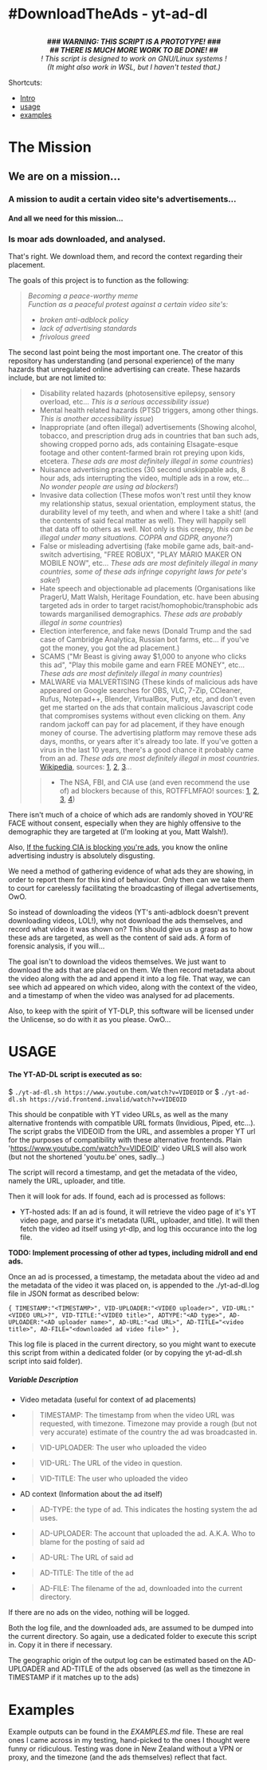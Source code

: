 
# #DownloadTheAds - yt-ad-dl
## 

<div align="center">

</div>


<i><div align="center">
<b>### WARNING: THIS SCRIPT IS A PROTOTYPE! ###<br>## THERE IS MUCH MORE WORK TO BE DONE! ##</b><br>
! This script is designed to work on GNU/Linux systems !<br>
(It might also work in WSL, but I haven't tested that.)
</div></i>
Shortcuts:

* [Intro](#the-mission)
* [usage](#usage)
* [examples](#examples)

# The Mission
## We are on a mission...
### A mission to audit a certain video site's advertisements...<br>
#### And all we need for this mission...<br>
### Is moar ads downloaded, and analysed.
That's right. We download them, and record the context regarding their placement.

The goals of this project is to function as the following:
> *Becoming a peace-worthy meme*<br>
> *Function as a peaceful protest against a certain video site's:*<br>
> - *broken anti-adblock policy*<br>
> - *lack of advertising standards*<br>
> - *frivolous greed*<br>

The second last point being the most important one. The creator of this repository has understanding (and personal experience) of the many hazards that unregulated online advertising can create.
These hazards include, but are not limited to:
>- Disability related hazards (photosensitive epilepsy, sensory overload, etc... *This is a serious accessibility issue*)
>- Mental health related hazards (PTSD triggers, among other things. *This is another accessibility issue*)
>- Inappropriate (and often illegal) advertisements (Showing alcohol, tobacco, and prescription drug ads in countries that ban such ads, showing cropped porno ads, ads containing Elsagate-esque footage and other content-farmed brain rot preying upon kids, etcetera. *These ads are most definitely illegal in some countries*)
>- Nuisance advertising practices (30 second unskippable ads, 8 hour ads, ads interrupting the video, multiple ads in a row, etc... *No wonder people are using ad blockers!*)
>- Invasive data collection (These mofos won't rest until they know my relationship status, sexual orientation, employment status, the durability level of my teeth, and when and where I take a shit! (and the contents of said fecal matter as well). They will happily sell that data off to others as well. Not only is this creepy, *this can be illegal under many situations. COPPA and GDPR, anyone?*)
>- False or misleading advertising (fake mobile game ads, bait-and-switch advertising, "FREE ROBUX", "PLAY MARIO MAKER ON MOBILE NOW", etc... *These ads are most definitely illegal in many countries, some of these ads infringe copyright laws for pete's sake!*)
>- Hate speech and objectionable ad placements (Organisations like PragerU, Matt Walsh, Heritage Foundation, etc. have been abusing targeted ads in order to target racist/homophobic/transphobic ads towards marganilised demographics. *These ads are probably illegal in some countries*)
>- Election interference, and fake news (Donald Trump and the sad case of Cambridge Analytica, Russian bot farms, etc... if you've got the money, you got the ad placement.)
>- SCAMS ("Mr Beast is giving away $1,000 to anyone who clicks this ad", "Play this mobile game and earn FREE MONEY", etc... *These ads are most definitely illegal in many countries*)
>- MALWARE via MALVERTISING (These kinds of malicious ads have appeared on Google searches for OBS, VLC, 7-Zip, CCleaner, Rufus, Notepad++, Blender, VirtualBox, Putty, etc, and don't even get me started on the ads that contain malicious Javascript code that compromises systems without even clicking on them. Any random jackoff can pay for ad placement, if they have enough money of course. The advertising platform may remove these ads days, months, or years after it's already too late. If you've gotten a virus in the last 10 years, there's a good chance it probably came from an ad. *These ads are most definitely illegal in most countries*. [Wikipedia](https://en.wikipedia.org/wiki/Malvertising), sources: [1](https://www.bleepingcomputer.com/news/security/hackers-push-malware-via-google-search-ads-for-vlc-7-zip-ccleaner/), [2](https://www.bleepingcomputer.com/news/security/hackers-push-malware-via-google-search-ads-for-vlc-7-zip-ccleaner/), [3](https://www.malwarebytes.com/blog/threat-intelligence/2022/07/google-ads-lead-to-major-malvertising-campaign)...
>>- The NSA, FBI, and CIA use (and even recommend the use of) ad blockers because of this, ROTFFLMFAO! sources: [1](https://www.vice.com/en/article/93ypke/the-nsa-and-cia-use-ad-blockers-because-online-advertising-is-so-dangerous), [2](https://www.wired.com/story/security-roundup-even-cia-nsa-use-ad-blockers/), [3](https://www.standard.co.uk/news/tech/fbi-recommends-ad-blocker-online-scams-b1048998.html), [4](https://interestingengineering.com/culture/cia-and-nsa-use-ad-blockers-to-stay-safe))

There isn't much of a choice of which ads are randomly shoved in YOU'RE FACE without consent, especially when they are highly offensive to the demographic they are targeted at (I'm looking at you, Matt Walsh!).

Also, [If the fucking CIA is blocking you're ads](https://www.vice.com/en/article/93ypke/the-nsa-and-cia-use-ad-blockers-because-online-advertising-is-so-dangerous), you know the online advertising industry is absolutely disgusting.

We need a method of gathering evidence of what ads they are showing, in order to report them for this kind of behaviour. Only then can we take them to court for carelessly facilitating the broadcasting of illegal advertisements, OwO.

So instead of downloading the videos (YT's anti-adblock doesn't prevent downloading videos, LOL!), why not download the ads themselves, and record what video it was shown on? This should give us a grasp as to how these ads are targeted, as well as the content of said ads. A form of forensic analysis, if you will...

The goal isn't to download the videos themselves. We just want to download the ads that are placed on them. We then record metadata about the video along with the ad and append it into a log file. That way, we can see which ad appeared on which video, along with the context of the video, and a timestamp of when the video was analysed for ad placements.

Also, to keep with the spirit of YT-DLP, this software will be licensed under the Unlicense, so do with it as you please. OwO...

# USAGE
#### The YT-AD-DL script is executed as so:
$ `./yt-ad-dl.sh https://www.youtube.com/watch?v=VIDEOID`
or
$ `./yt-ad-dl.sh https://vid.frontend.invalid/watch?v=VIDEOID`

This should be conpatible with YT video URLs, as well as the many alternative frontends with compatible URL formats (Invidious, Piped, etc...).
The script grabs the VIDEOID from the URL, and assembles a proper YT url for the purposes of compatibility with these alternative frontends.
Plain 'https://www.youtube.com/watch?v=VIDEOID' video URLS will also work (but not the shortened 'youtu.be' ones, sadly...)

The script will record a timestamp, and get the metadata of the video, namely the URL, uploader, and title.

Then it will look for ads. If found, each ad is processed as follows:
* YT-hosted ads: If an ad is found, it will retrieve the video page of it's YT video page, and parse it's metadata (URL, uploader, and title). It will then fetch the video ad itself using yt-dlp, and log this occurance into the log file.

__TODO: Implement processing of other ad types, including midroll and end ads.__

Once an ad is processed, a timestamp, the metadata about the video ad and the metadata of the video it was placed on, is appended to the ./yt-ad-dl.log file in JSON format as described below:

`{ TIMESTAMP:"<TIMESTAMP>", VID-UPLOADER:"<VIDEO uploader>", VID-URL:"<VIDEO URL>?", VID-TITLE:"<VIDEO title>", ADTYPE:"<AD type>", AD-UPLOADER:"<AD uploader name>", AD-URL:"<ad URL>", AD-TITLE="<video title>", AD-FILE="<downloaded ad video file>" },`

This log file is placed in the current directory, so you might want to execute this script from within a dedicated folder (or by copying the yt-ad-dl.sh script into said folder).

##### Variable Description
* Video metadata (useful for context of ad placements)
* > TIMESTAMP: The timestamp from when the video URL was requested, with timezone. Timezone may provide a rough (but not very accurate) estimate of the country the ad was broadcasted in.
* > VID-UPLOADER: The user who uploaded the video
* > VID-URL: The URL of the video in question.
* > VID-TITLE: The user who uploaded the video
* AD context (Information about the ad itself)
* > AD-TYPE: the type of ad. This indicates the hosting system the ad uses.
* > AD-UPLOADER: The account that uploaded the ad. A.K.A. Who to blame for the posting of said ad
* > AD-URL: The URL of said ad
* > AD-TITLE: The title of the ad
* > AD-FILE: The filename of the ad, downloaded into the current directory.

If there are no ads on the video, nothing will be logged.
 
Both the log file, and the downloaded ads, are assumed to be dumped into the current directory. So again, use a dedicated folder to execute this script in. Copy it in there if necessary.

The geographic origin of the output log can be estimated based on the AD-UPLOADER and AD-TITLE of the ads observed (as well as the timezone in TIMESTAMP if it matches up to the ads)

# Examples
Example outputs can be found in the *EXAMPLES.md* file. These are real ones I came across in my testing, hand-picked to the ones I thought were funny or ridiculous. Testing was done in New Zealand without a VPN or proxy, and the timezone (and the ads themselves) reflect that fact.
